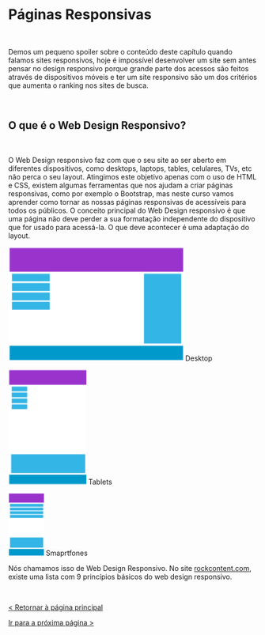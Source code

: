 # Páginas Responsivas
  
  
&nbsp;
  
  
Demos um pequeno spoiler sobre o conteúdo deste capítulo quando falamos sites responsivos, hoje é impossível desenvolver um site sem antes pensar no design responsivo porque grande parte dos acessos são feitos através de dispositivos móveis e ter um site responsivo são um dos critérios que aumenta o ranking nos sites de busca.

  
  
&nbsp;
  
  
## O que é o Web Design Responsivo?
  
  
&nbsp;
  
  
O Web Design responsivo faz com que o seu site ao ser aberto em diferentes dispositivos, como desktops, laptops, tables, celulares, TVs, etc não perca o seu layout. Atingimos este objetivo apenas com o uso de HTML e CSS, existem algumas ferramentas que nos ajudam a criar páginas responsivas, como por exemplo o Bootstrap, mas neste curso vamos aprender como tornar as nossas páginas responsivas de acessíveis para todos os públicos.
O conceito principal do Web Design responsivo é que uma página não deve perder a sua formatação independente do dispositivo que for usado para acessá-la. O que deve acontecer é uma adaptação do layout.
  
  
![Desktop](imagens/desktop.png)
Desktop

![Tablets](imagens/tablet.png)
Tablets

![Mobile](imagens/mobile.png)
Smaprtfones  
  
  
Nós chamamos isso de Web Design Responsivo.
No site [rockcontent.com](https://rockcontent.com/blog/web-design-responsivo/), existe uma lista com 9 princípios básicos do web design responsivo.

  
  
&nbsp;
  
  
[< Retornar à página principal](../README.md)
  
  
[Ir para a próxima página >](27-Unidades-relativas.md)
